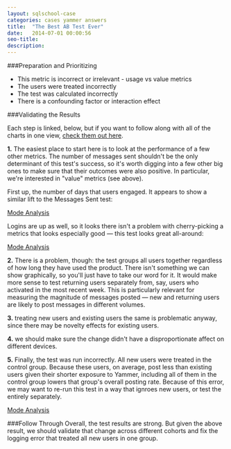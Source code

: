 ```yaml
---
layout: sqlschool-case
categories: cases yammer answers
title:  "The Best AB Test Ever"
date:   2014-07-01 00:00:56
seo-title: 
description: 
---
```


###Preparation and Prioritizing


* This metric is incorrect or irrelevant - usage vs value metrics
* The users were treated incorrectly
* The test was calculated incorrectly
* There is a confounding factor or interaction effect

<div id="solution"></div>
###Validating the Results

Each step is linked, below, but if you want to follow along with all of the charts in one view, [check them out here](https://modeanalytics.com/modeanalytics/lists/665647b40bb0/runs/307f7300be05).

**1.** The easiest place to start here is to look at the performance of a few other metrics. The number of messages sent shouldn't be the only determinant of this test's success, so it's worth digging into a few other big ones to make sure that their outcomes were also positive. In particular, we're interested in "value" metrics (see above).

First up, the number of days that users engaged. It appears to show a similar lift to the Messages Sent test:

<a href="https://modeanalytics.com/benn/reports/9a0426b46f22/runs/efebd36c1884/embed" class="mode-embed">Mode Analysis</a><script src="https://modeanalytics.com/embed/embed.js"></script>

Logins are up as well, so it looks there isn't a problem with cherry-picking a metrics that looks especially good &mdash; this test looks great all-around:

<a href="https://modeanalytics.com/benn/reports/ff3bdfe7f1ef/runs/e3dcd3a14b75/embed" class="mode-embed">Mode Analysis</a><script src="https://modeanalytics.com/embed/embed.js"></script>

**2.** There is a problem, though: the test groups all users together regardless of how long they have used the product. There isn't something we can show graphically, so you'll just have to take our word for it. It would make more sense to test returning users separately from, say, users who activated in the most recent week. This is particularly relevant for measuring the magnitude of messages posted &mdash; new and returning users are likely to post messages in different volumes.

**3.** treating new users and existing users the same is problematic anyway, since there may be novelty effects for existing users.

**4.** we should make sure the change didn't have a disproportionate affect on different devices.

<!--SHOW TEST BY DEVICE TYPE -->

**5.** Finally, the test was run incorrectly. All new users were treated in the control group. Because these users, on average, post less than existing users given their shorter exposure to Yammer, including all of them in the control group lowers that group's overall posting rate. Because of this error, we may want to re-run this test in a way that ignroes new users, or test the entirely separately.

<a href="https://modeanalytics.com/benn/reports/4a83b254000f/runs/637790980c2e/embed" class="mode-embed">Mode Analysis</a><script src="https://modeanalytics.com/embed/embed.js"></script>

###Follow Through
Overall, the test results are strong. But given the above result, we should validate that change across different cohorts and fix the logging error that treated all new users in one group.